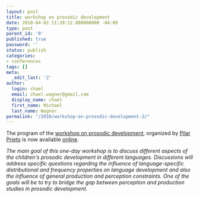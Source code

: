 ```yaml
---
layout: post
title: workshop on prosodic development
date: 2010-04-02 11:29:12.000000000 -04:00
type: post
parent_id: '0'
published: true
password: ''
status: publish
categories:
- conferences
tags: []
meta:
  _edit_last: '2'
author:
  login: chael
  email: chael.wagner@gmail.com
  display_name: chael
  first_name: Michael
  last_name: Wagner
permalink: "/2010/workshop-on-prosodic-development-2/"
---
```

The program of the [workshop on prosodic development](http://prosodia.upf.edu/activitats/prosodicdevelopment/home/), organized by [Pilar Prieto](http://prosodia.upf.edu/membres/pilarprieto/) is now available [online](http://prosodia.upf.edu/activitats/prosodicdevelopment/home/program.php).

_The main goal of this one-day workshop is to discuss different aspects of the children's prosodic development in different languages. Discussions will address specific questions regarding the influence of language-specific distributional and frequency properties on language development and also the influence of general production and perception constraints. One of the goals will be to try to bridge the gap between perception and production studies in prosodic development._

